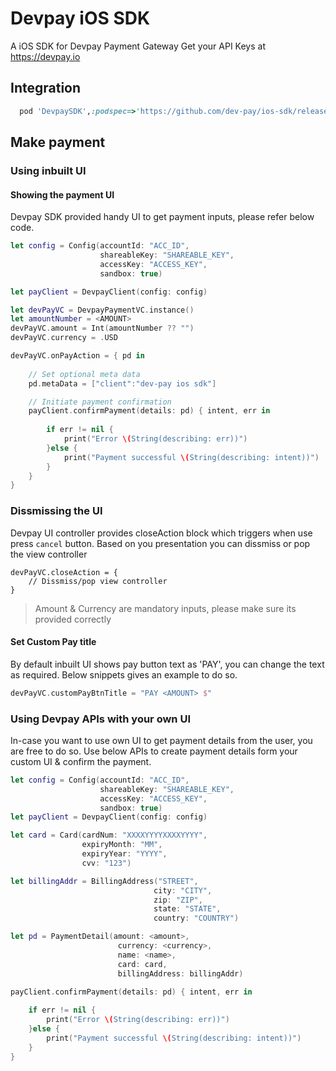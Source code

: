 # Devpay iOS SDK
A iOS SDK for Devpay Payment Gateway Get your API Keys at https://devpay.io

## Integration
```Ruby
  pod 'DevpaySDK',:podspec=>'https://github.com/dev-pay/ios-sdk/releases/download/1.0.0/DevpaySDK.podspec'
```

## Make payment
### Using inbuilt UI
#### Showing the payment UI
Devpay SDK provided handy UI to get payment inputs, please refer below code.
```swift
let config = Config(accountId: "ACC_ID",
                    shareableKey: "SHAREABLE_KEY",
                    accessKey: "ACCESS_KEY",
                    sandbox: true)

let payClient = DevpayClient(config: config)

let devPayVC = DevpayPaymentVC.instance()
let amountNumber = <AMOUNT>
devPayVC.amount = Int(amountNumber ?? "")
devPayVC.currency = .USD

devPayVC.onPayAction = { pd in
    
    // Set optional meta data
    pd.metaData = ["client":"dev-pay ios sdk"]

    // Initiate payment confirmation
    payClient.confirmPayment(details: pd) { intent, err in
        
        if err != nil {
            print("Error \(String(describing: err))")
        }else {
            print("Payment successful \(String(describing: intent))")
        }
    }
}
```

### Dissmissing the UI
Devpay UI controller provides closeAction block which triggers when use press `cancel` button. Based on you presentation you can dissmiss or pop the view controller
```
devPayVC.closeAction = {
    // Dissmiss/pop view controller
}
```

> Amount & Currency are mandatory inputs, please make sure its provided correctly

#### Set Custom Pay title
By default inbuilt UI shows pay button text as 'PAY', you can change the text as required. Below snippets gives an example to do so. 
```swift
devPayVC.customPayBtnTitle = "PAY <AMOUNT> $"
```


### Using Devpay APIs with your own UI
In-case you want to use own UI to get payment details from the user, you are free to do so. Use below APIs to create payment details form your custom UI & confirm the payment.
```swift
let config = Config(accountId: "ACC_ID",
                    shareableKey: "SHAREABLE_KEY",
                    accessKey: "ACCESS_KEY",
                    sandbox: true)
let payClient = DevpayClient(config: config)

let card = Card(cardNum: "XXXXYYYYXXXXYYYY",
                expiryMonth: "MM",
                expiryYear: "YYYY",
                cvv: "123")

let billingAddr = BillingAddress("STREET",
                                city: "CITY",
                                zip: "ZIP",
                                state: "STATE",
                                country: "COUNTRY")

let pd = PaymentDetail(amount: <amount>,
                        currency: <currency>,
                        name: <name>,
                        card: card,
                        billingAddress: billingAddr)

payClient.confirmPayment(details: pd) { intent, err in
    
    if err != nil {
        print("Error \(String(describing: err))")
    }else {
        print("Payment successful \(String(describing: intent))")
    }
}

```
